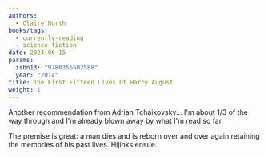 ```yaml
---
authors:
  - Claire North
books/tags:
  - currently-reading
  - science-fiction
date: 2024-06-15
params:
  isbn13: "9780356502588"
  year: "2014"
title: The First Fifteen Lives Of Harry August
weight: 1
---
```


Another recommendation from Adrian Tchaikovsky... I'm about 1/3 of the way through and I'm already blown away by what I'm read so far.

The premise is great: a man dies and is reborn over and over again retaining the memories of his past lives. Hijinks ensue.

<!--more-->
